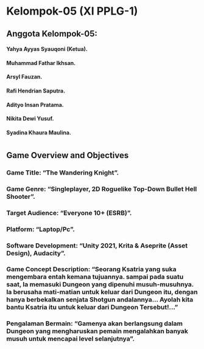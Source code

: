 # Kelompok-05 (XI PPLG-1)
## Anggota Kelompok-05:
#### Yahya Ayyas Syauqoni (Ketua).
#### Muhammad Fathar Ikhsan.
#### Arsyl Fauzan.
#### Rafi Hendrian Saputra.
#### Adityo Insan Pratama.
#### Nikita Dewi Yusuf.
#### Syadina Khaura Maulina.
#
## Game Overview and Objectives
### Game Title: “The Wandering Knight”.
### Game Genre: “Singleplayer, 2D Roguelike Top-Down Bullet Hell Shooter”.
### Target Audience: “Everyone 10+ (ESRB)”.
### Platform: “Laptop/Pc”.
### Software Development: “Unity 2021, Krita & Aseprite (Asset Design), Audacity”.
### Game Concept Description: “Seorang Ksatria yang suka mengembara entah kemana tujuannya. sampai pada suatu saat, Ia memasuki Dungeon yang dipenuhi musuh-musuhnya. Ia berusaha mati-matian untuk keluar dari Dungeon itu, dengan hanya berbekalkan senjata Shotgun andalannya… Ayolah kita bantu Ksatria itu untuk keluar dari Dungeon Tersebut!...”
### Pengalaman Bermain: “Gamenya akan berlangsung dalam Dungeon yang mengharuskan pemain mengalahkan banyak musuh untuk mencapai level selanjutnya”.
#

